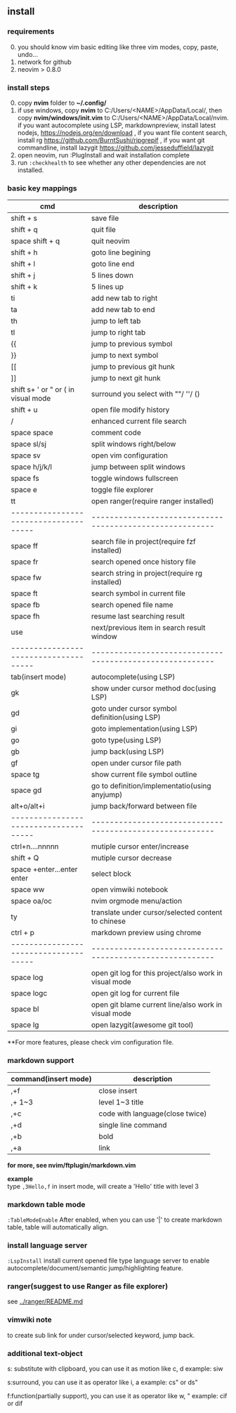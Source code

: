 ## install 
### requirements

0. you should know vim basic editing like three vim modes, copy, paste, undo...  
1. network for github
2. neovim > 0.8.0

### install steps

0. copy **nvim** folder to **~/.config/**  
1. if use windows, copy **nvim** to C:/Users/\<NAME\>/AppData/Local/, then copy **nvim/windows/init.vim** to C:/Users/\<NAME\>/AppData/Local/nvim. if you want autocomplete using LSP, markdownpreview, install latest nodejs, https://nodejs.org/en/download , if you want file content search, install rg https://github.com/BurntSushi/ripgrepif , if you want git commandline, install lazygit https://github.com/jesseduffield/lazygit
2. open neovim, run :PlugInstall and wait installation complete
3. run `:checkhealth` to see whether any other dependencies are not installed.

### basic key mappings

| cmd                                 | description                                            |
|-------------------------------------|--------------------------------------------------------|
| shift + s                           | save file                                              |
| shift + q                           | quit file                                              |
| space shift + q                     | quit neovim                                            |
| shift + h                           | goto line begining                                     |
| shift + l                           | goto line end                                          |
| shift + j                           | 5 lines down                                           |
| shift + k                           | 5 lines up                                             |
| ti                                  | add new tab to right                                   |
| ta                                  | add new tab to end                                     |
| th                                  | jump to left tab                                       |
| tl                                  | jump to right tab                                      |
| {{                                  | jump to previous symbol                                |
| }}                                  | jump to next symbol                                    |
| [[                                  | jump to previous git hunk                              |
| ]]                                  | jump to next git hunk                                  |
| shift s+ ' or " or ( in visual mode | surround you select with ""/ ''/ ()                    |
| shift + u                           | open file modify history                               |
| /                                   | enhanced current file search                           |
| space space                         | comment code                                           |
| space sl/sj                         | split windows right/below                              |
| space sv                            | open vim configuration                                 |
| space h/j/k/l                       | jump between split windows                             |
| space fs                            | toggle windows fullscreen                              |
| space e                             | toggle file explorer                                   |
| tt                                  | open ranger(require ranger installed)                  |
|-------------------------------------|--------------------------------------------------------|
| space ff                            | search file in project(require fzf installed)          |
| space fr                            | search opened once history file                        |
| space fw                            | search string in project(require rg installed)         |
| space ft                            | search symbol in current file                          |
| space fb                            | search opened file name                                |
| space fh                            | resume last searching result                           |
| use <down><up>                      | next/previous item in search result window             |
|-------------------------------------|--------------------------------------------------------|
| tab(insert mode)                    | autocomplete(using LSP)                                |
| gk                                  | show under cursor method doc(using LSP)                |
| gd                                  | goto under cursor symbol definition(using LSP)         |
| gi                                  | goto implementation(using LSP)                         |
| go                                  | goto type(using LSP)                                   |
| gb                                  | jump back(using LSP)                                   |
| gf                                  | open under cursor file path                            |
| space tg                            | show current file symbol outline                       |
| space gd                            | go to definition/implementatio(using anyjump)          |
| alt+o/alt+i                         | jump back/forward between file                         |
|-------------------------------------|--------------------------------------------------------|
| ctrl+n....nnnnn                     | mutiple cursor  enter/increase                         |
| shift + Q                           | mutiple cursor decrease                                |
| space +enter...enter enter          | select block                                           |
| space ww                            | open vimwiki notebook                                  |
| space oa/oc                         | nvim orgmode menu/action                               |
| ty                                  | translate under cursor/selected content to chinese     |
| ctrl + p                            | markdown preview using chrome                          |
|-------------------------------------|--------------------------------------------------------|
| space log                           | open git log for this project/also work in visual mode |
| space logc                          | open git log for current file                          |
| space bl                            | open git blame current line/also work in visual mode   |
| space lg                            | open lazygit(awesome git tool)                         |

**For more features, please check vim configuration file.

### markdown support
| command(insert mode) | description                     |
|----------------------|---------------------------------|
| ,+f                  | close insert                    |
| ,+<number> 1~3       | level 1~3 title                 |
| ,+c                  | code with language(close twice) |
| ,+d                  | single line command             |
| ,+b                  | bold                            |
| ,+a                  | link                            |
**for more, see nvim/ftplugin/markdown.vim** 

**example**  
type `,3Hello,f` in insert mode, will create a 'Hello' title with level 3

### markdown table mode

`:TableModeEnable` 
After enabled, when you can use '|' to create markdown table, table will automatically align.

### install language server
`:LspInstall` install current opened file type language server to enable autocomplete/document/semantic jump/highlighting feature.

### ranger(suggest to use Ranger as file explorer)
see [../ranger/README.md](../ranger/README.md) 

### vimwiki note
<CR> to create sub link for under cursor/selected keyword, <backspace> jump back.

### additional text-object
s: substitute with clipboard, you can use it as motion like c, d
example: siw

s:surround, you can use it as operator like i, a
example: cs" or ds"

f:function(partially support), you can use it as operator like w, "
example: cif or dif
